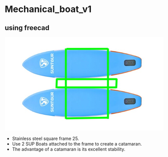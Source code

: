 # Mechanical_boat_v1
## using freecad

![Image](Image/Boat_V1.jpg)

- Stainless steel square frame 25.
- Use 2 SUP Boats attached to the frame to create a catamaran.
- The advantage of a catamaran is its excellent stability.
